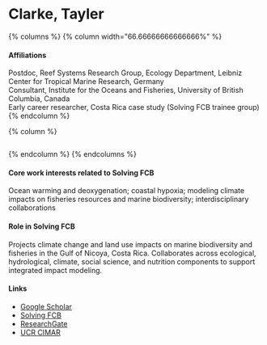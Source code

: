 # Clarke, Tayler

{% columns %}
{% column width="66.66666666666666%" %}
#### Affiliations

Postdoc, Reef Systems Research Group, Ecology Department, Leibniz Center for Tropical Marine Research, Germany\
Consultant, Institute for the Oceans and Fisheries, University of British Columbia, Canada\
Early career researcher, Costa Rica case study (Solving FCB trainee group)
{% endcolumn %}

{% column %}
<figure><img src="https://raw.githubusercontent.com/Solving-FCB/docs/refs/heads/main/.img/clarke-t.webp" alt=""></figure>
{% endcolumn %}
{% endcolumns %}

#### Core work interests related to Solving FCB

Ocean warming and deoxygenation; coastal hypoxia; modeling climate impacts on fisheries resources and marine biodiversity; interdisciplinary collaborations

#### Role in Solving FCB

Projects climate change and land use impacts on marine biodiversity and fisheries in the Gulf of Nicoya, Costa Rica. Collaborates across ecological, hydrological, climate, social science, and nutrition components to support integrated impact modeling.

#### Links

* [Google Scholar](https://scholar.google.com/citations?user=hI4fhesAAAAJ)
* [Solving FCB](https://solvingfcb.org/people/clarke-tc/)
* [ResearchGate](https://www.researchgate.net/profile/Tayler-Clarke)
* [UCR CIMAR](https://www.cimar.ucr.ac.cr/investigacion/investigadores/tayler-clarke.html)
